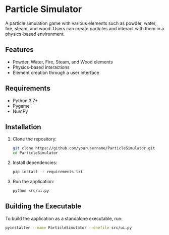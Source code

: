 # Particle Simulator   
        
A particle simulation game with various elements such as powder, water, fire, steam, and wood. Users can create particles and interact with them in a physics-based environment.                 
       
## Features                                   
                      
- Powder, Water, Fire, Steam, and Wood elements            
- Physics-based interactions               
- Element creation through a user interface
    
## Requirements

- Python 3.7+
- Pygame
- NumPy

## Installation

1. Clone the repository:
    ```bash
    git clone https://github.com/yourusername/ParticleSimulator.git
    cd ParticleSimulator
    ```

2. Install dependencies:
    ```bash
    pip install -r requirements.txt
    ```

3. Run the application:
    ```bash
    python src/ui.py
    ```

## Building the Executable

To build the application as a standalone executable, run:
```bash
pyinstaller --name ParticleSimulator --onefile src/ui.py
